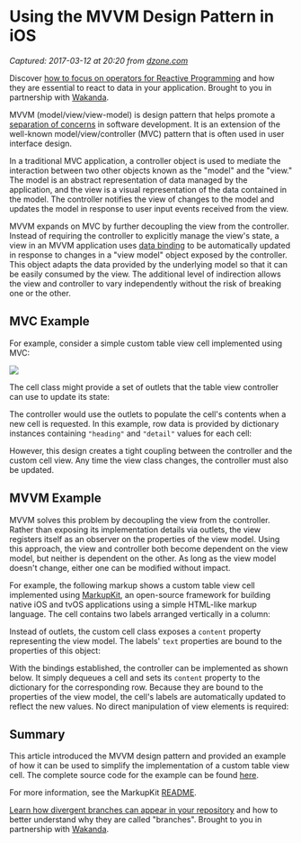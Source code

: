 # Using the MVVM Design Pattern in iOS

_Captured: 2017-03-12 at 20:20 from [dzone.com](https://dzone.com/articles/mvvm-in-ios?oid=twitter&utm_content=buffer0dd96&utm_medium=social&utm_source=twitter.com&utm_campaign=buffer)_

Discover [how to focus on operators for Reactive Programming](https://dzone.com/go?i=190139&u=https%3A%2F%2Fblog.wakanda.io%2Freactive-programming-operators%2F%3Futm_source%3Ddzone%26utm_campaign%3Dblog-article%26utm_medium%3Dreferral) and how they are essential to react to data in your application. Brought to you in partnership with [Wakanda](https://dzone.com/go?i=190139&u=https%3A%2F%2Fblog.wakanda.io%2Freactive-programming-operators%2F%3Futm_source%3Ddzone%26utm_campaign%3Dblog-article%26utm_medium%3Dreferral).

MVVM (model/view/view-model) is design pattern that helps promote a [separation of concerns](https://en.wikipedia.org/wiki/Separation_of_concerns) in software development. It is an extension of the well-known model/view/controller (MVC) pattern that is often used in user interface design.

In a traditional MVC application, a controller object is used to mediate the interaction between two other objects known as the "model" and the "view." The model is an abstract representation of data managed by the application, and the view is a visual representation of the data contained in the model. The controller notifies the view of changes to the model and updates the model in response to user input events received from the view.

MVVM expands on MVC by further decoupling the view from the controller. Instead of requiring the controller to explicitly manage the view's state, a view in an MVVM application uses [data binding](https://en.wikipedia.org/wiki/Data_binding) to be automatically updated in response to changes in a "view model" object exposed by the controller. This object adapts the data provided by the underlying model so that it can be easily consumed by the view. The additional level of indirection allows the view and controller to vary independently without the risk of breaking one or the other.

## MVC Example

For example, consider a simple custom table view cell implemented using MVC:

![](https://gkbrown.files.wordpress.com/2017/02/custom_cells.png?w=700)

The cell class might provide a set of outlets that the table view controller can use to update its state:

The controller would use the outlets to populate the cell's contents when a new cell is requested. In this example, row data is provided by dictionary instances containing `"heading"` and `"detail"` values for each cell:

However, this design creates a tight coupling between the controller and the custom cell view. Any time the view class changes, the controller must also be updated.

## MVVM Example

MVVM solves this problem by decoupling the view from the controller. Rather than exposing its implementation details via outlets, the view registers itself as an observer on the properties of the view model. Using this approach, the view and controller both become dependent on the view model, but neither is dependent on the other. As long as the view model doesn't change, either one can be modified without impact.

For example, the following markup shows a custom table view cell implemented using [MarkupKit](https://github.com/gk-brown/MarkupKit), an open-source framework for building native iOS and tvOS applications using a simple HTML-like markup language. The cell contains two labels arranged vertically in a column:

Instead of outlets, the custom cell class exposes a `content` property representing the view model. The labels' `text` properties are bound to the properties of this object:

With the bindings established, the controller can be implemented as shown below. It simply dequeues a cell and sets its `content` property to the dictionary for the corresponding row. Because they are bound to the properties of the view model, the cell's labels are automatically updated to reflect the new values. No direct manipulation of view elements is required:

## Summary

This article introduced the MVVM design pattern and provided an example of how it can be used to simplify the implementation of a custom table view cell. The complete source code for the example can be found [here](https://github.com/gk-brown/MarkupKit/tree/master/MarkupKit-iOS/MarkupKitSample).

For more information, see the MarkupKit [README](https://github.com/gk-brown/MarkupKit/blob/master/README.md).

[Learn how divergent branches can appear in your repository](https://dzone.com/go?i=190140&u=https%3A%2F%2Fblog.wakanda.io%2Fanimated-git-4-understand-divergent-branches-appear-fetching-remote-repository%2F%3Futm_source%3Ddzone%26utm_campaign%3Dblog-article%26utm_medium%3Dreferral) and how to better understand why they are called "branches". Brought to you in partnership with [Wakanda](https://dzone.com/go?i=190140&u=https%3A%2F%2Fblog.wakanda.io%2Fanimated-git-4-understand-divergent-branches-appear-fetching-remote-repository%2F%3Futm_source%3Ddzone%26utm_campaign%3Dblog-article%26utm_medium%3Dreferral).
